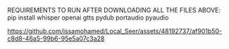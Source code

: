 REQUIREMENTS TO RUN AFTER DOWNLOADING ALL THE FILES ABOVE:
pip install whisper openai gtts pydub portaudio pyaudio





https://github.com/issamohamed/Local_Seer/assets/48192737/af901b50-c8d8-46a5-99b6-95e5a07c3a28



